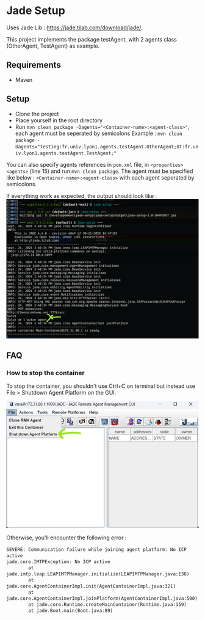 # Jade Setup

Uses Jade Lib : https://jade.tilab.com/download/jade/.

This project implements the package testAgent, with 2 agents class (OtherAgent, TestAgent) as example.

## Requirements
- Maven

## Setup
- Clone the project
- Place yourself in the root directory
- Run `mvn clean package -Dagents="<Container-name>:<agent-class>"`, each agent must be seperated by semicolons
Example : `mvn clean package -Dagents="Testing:fr.univ.lyon1.agents.testAgent.OtherAgent;OT:fr.univ.lyon1.agents.testAgent.TestAgent;"`

You can also specify agents references in `pom.xml` file, in `<properties>` `<agents>` (line 15) and run `mvn clean package`.
The agent must be specified like below : 
`<Container-name>:<agent-class>` with each agent seperated by semicolons.

If everything work as expected, the output should look like : 
![Output](ressource/output.png)

## FAQ

### How to stop the container

To stop the container, you shouldn't use Ctrl+C on terminal but instead use File > Shutdown Agent Platform on the GUI. 

![Screenshot of the GUI](ressource\quit_window.png)

Otherwise, you'll encounter the following error : 
```
SEVERE: Communication failure while joining agent platform: No ICP active
jade.core.IMTPException: No ICP active
        at jade.imtp.leap.LEAPIMTPManager.initialize(LEAPIMTPManager.java:138)
        at jade.core.AgentContainerImpl.init(AgentContainerImpl.java:321)
        at jade.core.AgentContainerImpl.joinPlatform(AgentContainerImpl.java:500)
        at jade.core.Runtime.createMainContainer(Runtime.java:159)
        at jade.Boot.main(Boot.java:89)
```